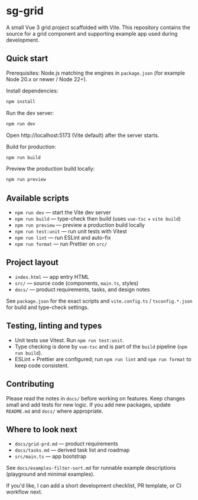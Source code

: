 # sg-grid

A small Vue 3 grid project scaffolded with Vite. This repository contains the source for a grid component and supporting example app used during development.

## Quick start

Prerequisites: Node.js matching the engines in `package.json` (for example Node 20.x or newer / Node 22+).

Install dependencies:

```bash
npm install
```

Run the dev server:

```bash
npm run dev
```

Open http://localhost:5173 (Vite default) after the server starts.

Build for production:

```bash
npm run build
```

Preview the production build locally:

```bash
npm run preview
```

## Available scripts

- `npm run dev` — start the Vite dev server
- `npm run build` — type-check then build (uses `vue-tsc` + `vite build`)
- `npm run preview` — preview a production build locally
- `npm run test:unit` — run unit tests with Vitest
- `npm run lint` — run ESLint and auto-fix
- `npm run format` — run Prettier on `src/`

## Project layout

- `index.html` — app entry HTML
- `src/` — source code (components, `main.ts`, styles)
- `docs/` — product requirements, tasks, and design notes

See `package.json` for the exact scripts and `vite.config.ts` / `tsconfig.*.json` for build and type-check settings.

## Testing, linting and types

- Unit tests use Vitest. Run `npm run test:unit`.
- Type checking is done by `vue-tsc` and is part of the `build` pipeline (`npm run build`).
- ESLint + Prettier are configured; run `npm run lint` and `npm run format` to keep code consistent.

## Contributing

Please read the notes in `docs/` before working on features. Keep changes small and add tests for new logic. If you add new packages, update `README.md` and `docs/` where appropriate.

## Where to look next

- `docs/grid-prd.md` — product requirements
- `docs/tasks.md` — derived task list and roadmap
- `src/main.ts` — app bootstrap

See `docs/examples-filter-sort.md` for runnable example descriptions (playground and minimal examples).

If you'd like, I can add a short development checklist, PR template, or CI workflow next.
